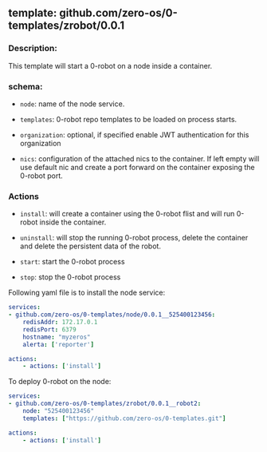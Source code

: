 ## template: github.com/zero-os/0-templates/zrobot/0.0.1

### Description:

This template will start a 0-robot on a node inside a container. 

### schema:

- `node`: name of the node service.

- `templates`: 0-robot repo templates to be loaded on process starts.

- `organization`: optional, if specified enable JWT authentication for this organization

- `nics`: configuration of the attached nics to the container. If left empty will use default nic and create a port forward on the container exposing the 0-robot port.

### Actions

- `install`: will create a container using the 0-robot flist and will run 0-robot inside the container.

- `uninstall`: will stop the running 0-robot process, delete the container and delete the persistent data of the robot.

- `start`: start the 0-robot process

- `stop`: stop the 0-robot process

Following yaml file is to install the node service:

```yaml
services:
- github.com/zero-os/0-templates/node/0.0.1__525400123456:
    redisAddr: 172.17.0.1
    redisPort: 6379
    hostname: "myzeros"
    alerta: ['reporter']

actions:
    - actions: ['install']
```

To deploy 0-robot on the node:

```yaml
services:
- github.com/zero-os/0-templates/zrobot/0.0.1__robot2:
    node: "525400123456"
    templates: ["https://github.com/zero-os/0-templates.git"]

actions:
    - actions: ['install']

```